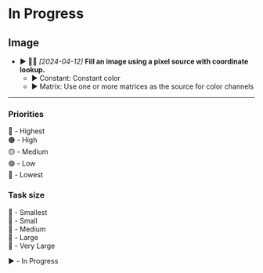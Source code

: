 # In Progress

## Image

- ▶️ 🔴🐒 *[2024-04-12]* **Fill an image using a pixel source with coordinate lookup.**
    - ▶️ Constant: Constant color
    - ▶️ Matrix: Use one or more matrices as the source for color channels

---
### Priorities

🔴 - Highest  
🟠 - High  
🟡 - Medium  
🟢 - Low  
🔵 - Lowest

### Task size

🐁 - Smallest  
🐒 - Small  
🐂 - Medium  
🐘 - Large  
🐋 - Very Large

▶️ - In Progress
